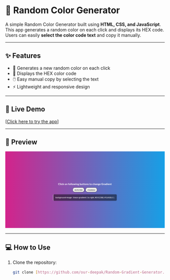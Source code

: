 # 🎨 Random Color Generator

A simple Random Color Generator built using **HTML, CSS, and JavaScript**.  
This app generates a random color on each click and displays its HEX code.  
Users can easily **select the color code text** and copy it manually.

---

## ✨ Features
- 🎨 Generates a new random color on each click  
- 🔢 Displays the HEX color code  
- 🖱️ Easy manual copy by selecting the text  
- ⚡ Lightweight and responsive design  

---

## 🚀 Live Demo
[[Click here to try the app](https://our-deepak.github.io/Random-Gradient-Generator/)] 

---

## 📸 Preview

![Preview](./screenshot.png)

---

## 💻 How to Use
1. Clone the repository:
   ```bash
   git clone [https://github.com/our-deepak/Random-Gradient-Generator.git]
